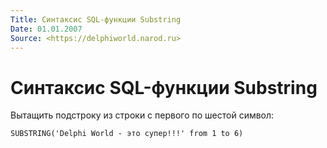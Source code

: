```yaml
---
Title: Синтаксис SQL-функции Substring
Date: 01.01.2007
Source: <https://delphiworld.narod.ru>
---
```



Синтаксис SQL-функции Substring
===============================

Вытащить подстроку из строки с первого по шестой символ:

    SUBSTRING('Delphi World - это супер!!!' from 1 to 6)

